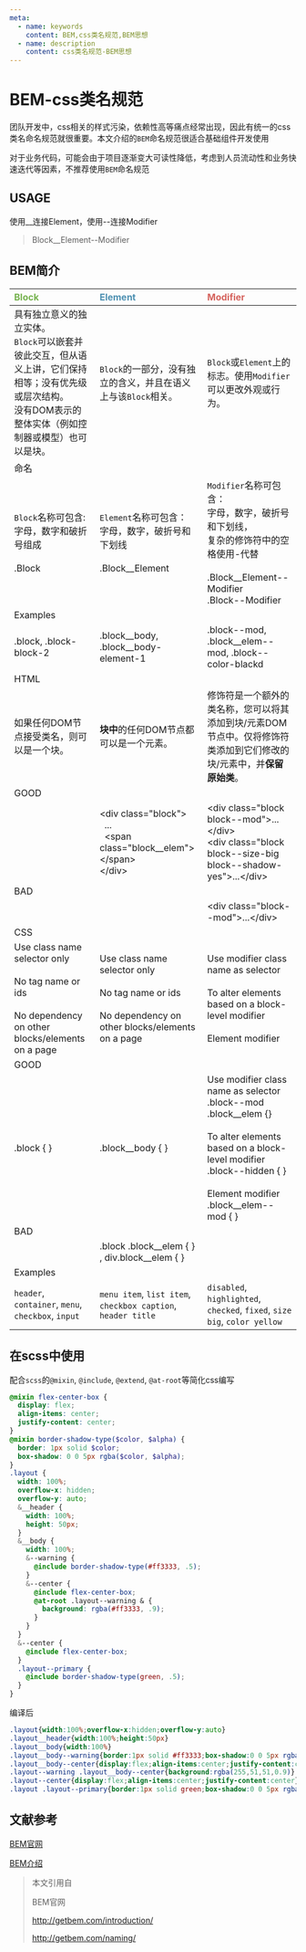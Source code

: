 ```yaml
---
meta:
  - name: keywords
    content: BEM,css类名规范,BEM思想
  - name: description
    content: css类名规范-BEM思想
---
```


# BEM-css类名规范


团队开发中，css相关的样式污染，依赖性高等痛点经常出现，因此有统一的css类名命名规范就很重要。本文介绍的`BEM`命名规范很适合基础组件开发使用

对于业务代码，可能会由于项目逐渐变大可读性降低，考虑到人员流动性和业务快速迭代等因素，不推荐使用`BEM`命名规范

## USAGE

使用__连接Element，使用--连接Modifier

> Block__Element--Modifier

## BEM简介


| <span style="color: #76b24f;">Block</span> | <span style="color: #4f91b2">Element</span> |  <span style="color: #d5635d">Modifier</span> |
|:--- |:--- |:---|
| 具有独立意义的独立实体。<br/>`Block`可以嵌套并彼此交互，但从语义上讲，它们保持相等；没有优先级或层次结构。<br/>没有DOM表示的整体实体（例如控制器或模型）也可以是块。 | `Block`的一部分，没有独立的含义，并且在语义上与该`Block`相关。 | `Block`或`Element`上的标志。使用`Modifier`可以更改外观或行为。 |
| 命名 | 
| `Block`名称可包含:<br/>字母，数字和破折号组成 <br/> <br/> .Block |  `Element`名称可包含：<br/>字母，数字，破折号和下划线 <br/><br/> .Block__Element |  `Modifier`名称可包含：<br/>字母，数字，破折号和下划线，<br/>复杂的修饰符中的空格使用-代替 <br/><br/> .Block__Element--Modifier<br/> .Block--Modifier  | 
| Examples | 
| .block, .block-block-2 |  .block__body, .block__body-element-1 |  .block--mod, .block__elem--mod, .block--color-blackd | 
| HTML |
| 如果任何DOM节点接受类名，则可以是一个块。 | **块中**的任何DOM节点都可以是一个元素。 | 修饰符是一个额外的类名称，您可以将其添加到块/元素DOM节点中。仅将修饰符类添加到它们修改的块/元素中，并**保留原始类**。|
| GOOD |
| |  \<div class="block"> <br/>&nbsp;&nbsp;...<br/>&nbsp;&nbsp;\<span class="block__elem">\</span> <br/>\</div>| \<div class="block block--mod">...\</div> <br/> \<div class="block block--size-big block--shadow-yes">...\</div>| 
| BAD |
| |  | \<div class="block--mod">...\</div> |
| CSS |
| Use class name selector only <br/><br/>No tag name or ids<br/><br/>No dependency on other blocks/elements on a page | Use class name selector only <br/><br/>No tag name or ids<br/><br/>No dependency on other blocks/elements on a page | Use modifier class name as selector<br/><br/> To alter elements based on a block-level modifier<br/><br/> Element modifier |
| GOOD | 
| .block {  } | .block__body {  } | Use modifier class name as selector <br/>.block--mod .block__elem  {}   <br/><br/> To alter elements based on a block-level modifier <br/> .block--hidden { } <br/><br/> Element modifier <br/>.block__elem--mod { } |
| BAD | 
| | .block .block__elem {  } , div.block__elem {  }| |
| Examples | 
| `header`, `container`, `menu`, `checkbox`, `input` | `menu item`, `list item`, `checkbox caption`, `header title` | `disabled`, `highlighted`, `checked`, `fixed`, `size big`, `color yellow` |


<ImgWithBase src="/images/quote/bem_css_github_captions.jpg" alt="css-bem" style="max-width:800px;"/>

## 在scss中使用

配合`scss`的`@mixin`, `@include`, `@extend`, `@at-root`等简化css编写

```scss
@mixin flex-center-box {
  display: flex;
  align-items: center;
  justify-content: center;
}
@mixin border-shadow-type($color, $alpha) {
  border: 1px solid $color;
  box-shadow: 0 0 5px rgba($color, $alpha);
}
.layout {
  width: 100%;
  overflow-x: hidden;
  overflow-y: auto;
  &__header {
    width: 100%;
    height: 50px;
  }
  &__body {
    width: 100%;
    &--warning {
      @include border-shadow-type(#ff3333, .5);
    }
    &--center {
      @include flex-center-box;
      @at-root .layout--warning & {
        background: rgba(#ff3333, .9);
      } 
    }
  }
  &--center {
    @include flex-center-box;
  }
  .layout--primary {
    @include border-shadow-type(green, .5);
  }
}
```

编译后

```css
.layout{width:100%;overflow-x:hidden;overflow-y:auto}
.layout__header{width:100%;height:50px}
.layout__body{width:100%}
.layout__body--warning{border:1px solid #ff3333;box-shadow:0 0 5px rgba(255,51,51,0.5)}
.layout__body--center{display:flex;align-items:center;justify-content:center}
.layout--warning .layout__body--center{background:rgba(255,51,51,0.9)}
.layout--center{display:flex;align-items:center;justify-content:center}
.layout .layout--primary{border:1px solid green;box-shadow:0 0 5px rgba(0,128,0,0.5)}
```

## 文献参考

[BEM官网](http://getbem.com/)

[BEM介绍](http://getbem.com/introduction/)

> 本文引用自
>  
> BEM官网
>  
> http://getbem.com/introduction/
> 
> http://getbem.com/naming/
